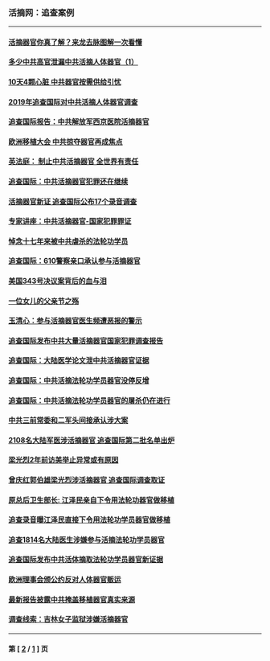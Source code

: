 ### 活摘网：追查案例
---
#### [活摘器官你真了解？来龙去脉图解一次看懂](../../pages/nf5880/n13013820.md?09220430) 
#### [多少中共高官泄漏中共活摘人体器官（1）](../../pages/nf5880/n12671234.md?09220430) 
#### [10天4颗心脏 中共器官按需供给引忧](../../pages/nf5880/n12326366.md?09220430) 
#### [2019年追查国际对中共活摘人体器官调查](../../pages/nf5880/n11917733.md?09220430) 
#### [追查国际报告：中共解放军西京医院活摘器官](../../pages/nf5880/n11838359.md?09220430) 
#### [欧洲移植大会 中共掠夺器官再成焦点](../../pages/nf5880/n11538883.md?09220430) 
#### [英法庭： 制止中共活摘器官 全世界有责任](../../pages/nf5880/n11330691.md?09220430) 
#### [追查国际：中共活摘器官犯罪还在继续](../../pages/nf5880/n11218301.md?09220430) 
#### [活摘器官新证 追查国际公布17个录音调查](../../pages/nf5880/n10897744.md?09220430) 
#### [专家讲座：中共活摘器官-国家犯罪罪证](../../pages/nf5880/n8828153.md?09220430) 
#### [悼念十七年来被中共虐杀的法轮功学员](../../pages/nf5880/n8124823.md?09220430) 
#### [追查国际：610警察亲口承认参与活摘器官](../../pages/nf5880/n8109067.md?09220430) 
#### [美国343号决议案背后的血与泪](../../pages/nf5880/n8020684.md?09220430) 
#### [一位女儿的父亲节之殇](../../pages/nf5880/n8014122.md?09220430) 
#### [玉清心：参与活摘器官医生频遭恶报的警示](../../pages/nf5880/n4637546.md?09220430) 
#### [追查国际发布中共大量活摘器官国家犯罪调查报告](../../pages/nf5880/n4613428.md?09220430) 
#### [追查国际：大陆医学论文泄中共活摘器官证据](../../pages/nf5880/n4608794.md?09220430) 
#### [追查国际：中共活摘法轮功学员器官没停反增](../../pages/nf5880/n4584075.md?09220430) 
#### [追查国际：中共活摘法轮功学员器官的屠杀仍在进行](../../pages/nf5880/n4299154.md?09220430) 
#### [中共三前常委和二军头间接承认涉大案](../../pages/nf5880/n4286244.md?09220430) 
#### [2108名大陆军医涉活摘器官 追查国际第二批名单出炉](../../pages/nf5880/n4284769.md?09220430) 
#### [梁光烈2年前访美举止异常或有原因](../../pages/nf5880/n4279686.md?09220430) 
#### [曾庆红郭伯雄梁光烈涉活摘器官 追查国际调查取证](../../pages/nf5880/n4278462.md?09220430) 
#### [原总后卫生部长: 江泽民亲自下令用法轮功器官做移植](../../pages/nf5880/n4263864.md?09220430) 
#### [追查录音曝江泽民直接下令用法轮功学员器官做移植](../../pages/nf5880/n4261268.md?09220430) 
#### [追查1814名大陆医生涉嫌参与活摘法轮功学员器官](../../pages/nf5880/n4259055.md?09220430) 
#### [追查国际发布中共活体摘取法轮功学员器官新证据](../../pages/nf5880/n4258255.md?09220430) 
#### [欧洲理事会颁公约反对人体器官贩运](../../pages/nf5880/n4206955.md?09220430) 
#### [最新报告披露中共掩盖移植器官真实来源](../../pages/nf5880/n4140084.md?09220430) 
#### [调查线索：吉林女子监狱涉嫌活摘器官](../../pages/nf5880/n4044366.md?09220430) 

---
#### 第 [ [2](./2.md?09220430) / [1](./1.md?09220430) ] 页

